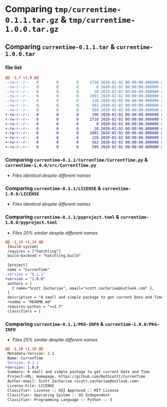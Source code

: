 # Comparing `tmp/currentime-0.1.1.tar.gz` & `tmp/currentime-1.0.0.tar.gz`

## Comparing `currentime-0.1.1.tar` & `currentime-1.0.0.tar`

### file list

```diff
@@ -1,7 +1,8 @@
--rw-r--r--   0        0        0     2710 2020-02-02 00:00:00.000000 currentime-0.1.1/CurrenTime/CurrentTime.py
--rw-r--r--   0        0        0        0 2020-02-02 00:00:00.000000 currentime-0.1.1/CurrenTime/__init__.py
--rw-r--r--   0        0        0       28 2020-02-02 00:00:00.000000 currentime-0.1.1/.gitignore
--rw-r--r--   0        0        0     1091 2020-02-02 00:00:00.000000 currentime-0.1.1/LICENSE
--rw-r--r--   0        0        0      128 2020-02-02 00:00:00.000000 currentime-0.1.1/README.md
--rw-r--r--   0        0        0      562 2020-02-02 00:00:00.000000 currentime-0.1.1/pyproject.toml
--rw-r--r--   0        0        0      599 2020-02-02 00:00:00.000000 currentime-0.1.1/PKG-INFO
+-rw-r--r--   0        0        0      296 2020-02-02 00:00:00.000000 currentime-1.0.0/README copy.md
+-rw-r--r--   0        0        0     2710 2020-02-02 00:00:00.000000 currentime-1.0.0/src/CurrentTime.py
+-rw-r--r--   0        0        0        0 2020-02-02 00:00:00.000000 currentime-1.0.0/src/__init__.py
+-rw-r--r--   0        0        0       28 2020-02-02 00:00:00.000000 currentime-1.0.0/.gitignore
+-rw-r--r--   0        0        0     1091 2020-02-02 00:00:00.000000 currentime-1.0.0/LICENSE
+-rw-r--r--   0        0        0      128 2020-02-02 00:00:00.000000 currentime-1.0.0/README.md
+-rw-r--r--   0        0        0      562 2020-02-02 00:00:00.000000 currentime-1.0.0/pyproject.toml
+-rw-r--r--   0        0        0      599 2020-02-02 00:00:00.000000 currentime-1.0.0/PKG-INFO
```

### Comparing `currentime-0.1.1/CurrenTime/CurrentTime.py` & `currentime-1.0.0/src/CurrentTime.py`

 * *Files identical despite different names*

### Comparing `currentime-0.1.1/LICENSE` & `currentime-1.0.0/LICENSE`

 * *Files identical despite different names*

### Comparing `currentime-0.1.1/pyproject.toml` & `currentime-1.0.0/pyproject.toml`

 * *Files 20% similar despite different names*

```diff
@@ -1,14 +1,14 @@
 [build-system]
 requires = ["hatchling"]
 build-backend = "hatchling.build"
 
 [project]
 name = "CurrenTime"
-version = "0.1.1"
+version = "1.0.0"
 authors = [
   { name="Scott Zachariae", email="scott.zachariae@outlook.com" },
 ]
 description = "A small and simple package to get current Date and Time"
 readme = "README.md"
 requires-python = ">=3.7"
 classifiers = [
```

### Comparing `currentime-0.1.1/PKG-INFO` & `currentime-1.0.0/PKG-INFO`

 * *Files 25% similar despite different names*

```diff
@@ -1,10 +1,10 @@
 Metadata-Version: 2.1
 Name: CurrenTime
-Version: 0.1.1
+Version: 1.0.0
 Summary: A small and simple package to get current Date and Time
 Project-URL: Homepage, https://github.com/NotScottt/CurrenTime
 Author-email: Scott Zachariae <scott.zachariae@outlook.com>
 License-File: LICENSE
 Classifier: License :: OSI Approved :: MIT License
 Classifier: Operating System :: OS Independent
 Classifier: Programming Language :: Python :: 3
```

